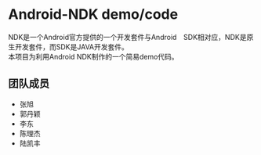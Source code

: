 # Android-NDK demo/code
NDK是一个Android官方提供的一个开发套件与Android　SDK相对应，NDK是原生开发套件，而SDK是JAVA开发套件。  
本项目为利用Android NDK制作的一个简易demo代码。
## 团队成员
* 张旭
* 郭丹颖
* 李东
* 陈理杰
* 陆凯丰
